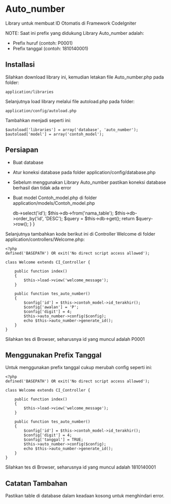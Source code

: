 # Auto_number

Library untuk membuat ID Otomatis di Framework CodeIgniter

 NOTE: Saat ini prefix yang didukung Library Auto_number adalah:

 - Prefix huruf (contoh: P0001)
 - Prefix tanggal (contoh: 1810140001)

## Installasi

Silahkan download library ini, kemudian letakan file Auto_number.php pada folder:

    application/libraries

Selanjutnya load library melalui file autoload.php pada folder:

    application/config/autoload.php

Tambahkan menjadi seperti ini:

    $autoload['libraries'] = array('database', 'auto_number');
    $autoload['model'] = array('contoh_model');

## Persiapan

 - Buat database
 - Atur koneksi database pada folder application/config/database.php
 - Sebelum menggunakan Library Auto_number pastikan koneksi database berhasil dan tidak ada error
 - Buat model Contoh_model.php di folder application/models/Contoh_model.php

    <?php
    defined('BASEPATH') OR exit('No direct script access allowed');

    class Contoh_model extends CI_Model {

        public function id_terakhir()
        {
            $this->db->select('id');
            $this->db->from('nama_table');
            $this->db->order_by('id', 'DESC');
            $query = $this->db->get();
            return $query->row();
        }
    }

Selanjutnya tambahkan kode berikut ini di Controller Welcome di folder application/controllers/Welcome.php:

    <?php
    defined('BASEPATH') OR exit('No direct script access allowed');

    class Welcome extends CI_Controller {

        public function index()
        {
            $this->load->view('welcome_message');
        }

        public function tes_auto_number()
        {
            $config['id'] = $this->contoh_model->id_terakhir();
            $config['awalan'] = 'P';
            $config['digit'] = 4;
            $this->auto_number->config($config);
            echo $this->auto_number->generate_id();
        }
    }

Silahkan tes di Browser, seharusnya id yang muncul adalah P0001

## Menggunakan Prefix Tanggal

Untuk menggunakan prefix tanggal cukup merubah config seperti ini:

    <?php
    defined('BASEPATH') OR exit('No direct script access allowed');

    class Welcome extends CI_Controller {

        public function index()
        {
            $this->load->view('welcome_message');
        }

        public function tes_auto_number()
        {
            $config['id'] = $this->contoh_model->id_terakhir();
            $config['digit'] = 4;
            $config['tanggal'] = TRUE;
            $this->auto_number->config($config);
            echo $this->auto_number->generate_id();
        }
    }

Silahkan tes di Browser, seharusnya id yang muncul adalah 1810140001

## Catatan Tambahan

Pastikan table di database dalam keadaan kosong untuk menghindari error.